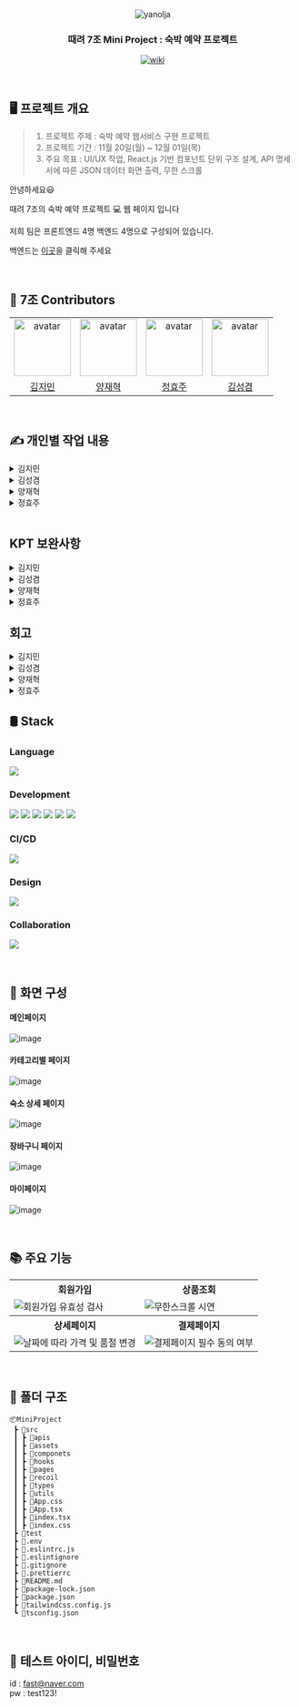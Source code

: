 <div align="center">

<img src="https://github.com/yangjaehyuk/Baekjoon/assets/37584686/20fa075f-031b-40fc-8f77-fba23f2b2f06" alt="yanolja"/>

### 때려 7조 Mini Project : 숙박 예약 프로젝트

<p align="center">
  <a href="https://mini-team-7.vercel.app/">
    <img src="https://img.shields.io/badge/Yanolja-pink?style=for-the-badge&logoColor=white" alt="wiki"/>
  </a>
</p>

</div>

<br/>


## 🖥 프로젝트 개요
> 1. 프로젝트 주제 :  숙박 예약 웹서비스 구현 프로젝트
> 2. 프로젝트 기간 : 11월 20일(월) ~ 12월 01일(목)
> 3. 주요 목표 : UI/UX 작업, React.js 기반 컴포넌트 단위 구조 설계, API 명세서에 따른 JSON 데이터 화면 출력, 무한 스크롤

안녕하세요:smiley: 

때려 7조의 숙박 예약 프로젝트 :computer: 웹 페이지 입니다

저희 팀은 프론트엔드 4명 백엔드 4명으로 구성되어 있습니다.   

백엔드는 [이곳](https://github.com/YBE-7/YBE-Mini-Project-BE)을 클릭해 주세요 

<br/>

## :clap: 7조 Contributors

 <table align="center">
    <tr>
        <td align="center"><img alt="avatar" src="https://github.com/moana16.png" width="100"></td>
        <td align="center"><img alt="avatar" src="https://github.com/yangjaehyuk.png" width="100"></td>
        <td align="center"><img alt="avatar" src="https://github.com/hhjs2.png" width="100"></td>
        <td align="center"><img alt="avatar" src="https://github.com/skyeome.png" width="100"></td>
    </tr>
    <tr>
        <td align="center"><a href="https://github.com/moana16">김지민</a></td>
        <td align="center"><a href="https://github.com/yangjaehyuk">양재혁</a></td>
        <td align="center"><a href="https://github.com/hhjs2">정효주</a></td>
        <td align="center"><a href="https://github.com/skyeome">김성겸</a></td>
    </tr>
 </table>

<br/>

## ✍️ 개인별 작업 내용


<details>
<summary>김지민</summary>

## 주요 기능

- 숙소 상세 페이지 
- 객실 상세 페이지
- 달력 모달 및 날짜 선택 기능 구현
- Kakao map API 연결
- 숙소 조회 API 연결
- 객실 조회 API 연결(날짜, 인원수에 따라 달라지는 API 요청 및 객실 상태에 따른 디자인 변경)
- 객실 상세 조회 API 연결
- 장바구니 담기 API 연결
- 검색 페이지
- API 테스팅


|                           객실상세페이지 예약                            |                                                객실 페이지 지도                                               |
| :-------------------------------------------------------------------------------------------------------: | :-------------------------------------------------------------------------------------------------------: |
|![객실상세예약하기](https://github.com/YBE-7/MiniProject_FE/assets/65649035/75ad53c0-6ed6-41ad-a5ff-9bf028034221) | ![지도숏](https://github.com/YBE-7/MiniProject_FE/assets/65649035/ec5896c7-fff1-41bb-af96-579ba5fbf5b6) |
|       예약 버튼을 누르면 예약 상품 정보를 전달하며 바로 예약 페이지로 이동합니다.       |                   상단 주소를 클릭하면 지도 화면이 보여지고 주소 복사가 가능합니다.                    |

 


  |                         장바구니 로그인                              |                                               장바구니 성공                                             |
| :-------------------------------------------------------------------------------------------------------: | :-------------------------------------------------------------------------------------------------------: |
| ![장바구니로그인](https://github.com/YBE-7/MiniProject_FE/assets/65649035/0f474be5-be84-49b3-bc76-cf52bbeaca8e) | ![장바구니성공](https://github.com/YBE-7/MiniProject_FE/assets/65649035/05c520e3-560e-4464-84ca-8f9686968433) |
|       초그인이 되어있지 않을 시 alert창과 함께 로그인 페이지로 이동합니다       |                   장바구니에 담을 상품을 서버에 전송하고 성공하면 alert창이 뜹니다                    |




  |                         날짜, 인원수에 따라 달라지는 UI                              |                                               최대인원 초과                                               |
| :-------------------------------------------------------------------------------------------------------: | :-------------------------------------------------------------------------------------------------------: |
| ![인원수변경](https://github.com/YBE-7/MiniProject_FE/assets/65649035/f834b7c0-2f50-4e19-a21c-8d342fe61071) | ![달력초기화](https://github.com/YBE-7/MiniProject_FE/assets/65649035/141fbd9f-55a1-4885-8436-7672d6a55e42)|
|      인원수에 따라 예약할 수 없는 방을 보여줍니다. <br/>또한 사용자가 선택한 날짜에 객실 상품이 품절되었는지 여부도 확인할 수 있습니다.        |                   달력 모달에서 날짜 선택, 날짜 초기화 가능합니다.<br/> 만약 날짜를 선택하여도 X 버튼으로 나가면 이전 날짜가 보여집니다.                    |





## :bomb: 트러블 슈팅

#### :x:오류

vercel에 배포 후 CORS 에러


#### :heavy_check_mark: 해결

그동안 http 통신이었다가 vercel에 배포하면서 자동으로 https로 배포가 되는 바람에
또 한번 CORS 에러가 떴다. <br/>
서버 측에서 해결 해 주셨지만 다음 번엔 먼저 https로 통신이 되게끔 회의해야겠다고 생각했고 또 찾아보니까 proxy 서버를 사용하면 프론트엔드 딴에서도 해결할 수 있다고한다.

#### :x:오류

장바구니 객실 담기할 때 정해진 개수를 초과해서 장바구니에 담는 오류


#### :heavy_check_mark: 해결

서버 측에서 받아오는 status 값을 통해 존재하는 객실 수 이상으로 장바구니 담기 버튼을 누를 경우 alert 창이 뜨게 함

--


## 회고

부트캠프를 하면서 처음으로 백엔드 분들과 프로젝트를 하였다. <br/>
처음에는 약 2주밖에 안되는 시간이라서 가능할까? 생각했지만 모두들 열심히 해주신 덕분에 생각보다 금방 할 수 있었다.  <br/>
Jira를 간단하게 작성하여 서로 작업 내용을 공유하니까 다른 파트 분들이 어느 정도 작업량을 하셨는지 알기가 수월해서 좋았다.   <br/>
이번에는 tailwind CSS를 오랜만에 다시 사용해 보았는데 역시 편하고 좋았다 근데 아무래도 공통적인 css 를 하기엔 조금 불편한 감이 없잖아 있는 것 같다.  <br/>
아쉬운 점은 이번에도 먼저 공통 CSS나 공통 컴포넌트를 생성하지 않고 처음 작업을 시작해서 중간에 한번 코드를 수정한 점이다.  <br/>
멘토님 말씀대로 다음번에는 작업하기 전에 디자인 리뷰를 할 생각이다.  <br/>
정말 다행인 건 요청드린 데이터 대로 빠르게 작업 해주셔서 시간이 촉박하지 않게 API 를 연결해서 마무리 작업을 할 수 있었다  <br/>
그리고 처음으로 테스트 코드를 작성했는데 재혁님 덕분에 해매지 않고 작성할 수 있었다. !! <br/>
하지만 아무래도 작업 중간에 테스트해본건 아니라서<br/>
다음 프로젝트는 중간중간 테스트 코드를 작성해보아야 겠다고 생각했다. <br/>
매일 회의를 하다보면 지치기도 할 텐데 다들 열정 넘치게 참여해주셔서 정말 감사합니다 :) !!



</details>

<details>
<summary>김성겸</summary>
  
## 주요 작업 내용

- 숙소 목록 조회 관련 모든 컴포넌트 Skeleton UI 적용
- 카테고리별 (호텔/리조트/펜션/풀빌라) 페이지
- 지역별 숙소 상품 조회 페이지
  - 필터링 기능 : [ 별점 높은 순, 예약가 높은 순, 예약가 낮은 순 ]
  - 무한 스크롤 기능 : 4개씩 불러오며, 하단에 도착하면 새로 4개를 불러옵니다.
- 지금 사랑받는 여행지 페이지
- 지역 선택 모달
- 공통 헤더 설정

|                                               상품 필터링 기능                                               |                                       선택한 날짜가 몇 박인지에 따라 가격이 변경                                       |
| :----------------------------------------------------------------------------------------------------------: | :--------------------------------------------------------------------------------------------------------------------: |
| ![필터링 시연](https://github.com/YBE-7/MiniProject_FE/assets/59966217/70902b88-b531-4371-b968-4665653433e9) | ![날짜에 따라 가격 변경](https://github.com/YBE-7/MiniProject_FE/assets/59966217/77ae6556-a02a-4c6b-bfd2-425258d1f8f5) |
|           평점 높은순, 예약가 높은순, 예약가 낮은순 3가지 기준으로 숙박 상품을 조회 할수 있습니다.           |                          만약 선택한 날짜가 몇 박인지에 따라 n박 당 (가격 \* n)를 계산합니다.                          |

<br/>

|                                                 무한 스크롤 기능                                                  |                                           카테고리(호텔/리조트/펜션/풀빌라) 페이지                                           |
| :---------------------------------------------------------------------------------------------------------------: | :--------------------------------------------------------------------------------------------------------------------------: |
| ![무한 스크롤 시연](https://github.com/YBE-7/MiniProject_FE/assets/59966217/6eb37248-a792-4f33-af2d-79bb3d324401) | ![화면-캡처-2023-11-30-110705](https://github.com/YBE-7/MiniProject_FE/assets/59966217/6d48fe68-7523-40f9-8ec7-a28e33862838) |
|                       React Query의 useInfiniteQuery를 사용해서 무한 스크롤을 구현했습니다.                       |                각 카테고리에서 평점 높은 상품을 보여주고, 하단에는 해당 카테고리의 지역별 숙소를 보여줍니다.                 |

## :bomb: 트러블 슈팅

#### :x: 오류

- 상품 썸네일이 다른 상품과 비율이 다른 경우인 경우 이미지가 튀어 나가는 버그

#### :heavy_check_mark: 해결

- 이미지를 감싸는 div에 `overflow: hidden; aspect-ratio: 1`을 추가하여 1:1비율로 썸네일을 고정합니다.  
  그리고 이미지 태그에는 `width: 100%; height:100%; object-fit: center;`를 추가하여 비율유지하며 꽉 채웠습니다.

#### :x: 오류

- 상품 상세페이지에서 체크인 날짜를 바꾸고 뒤로가면 선택한 날짜가 날아가는 버그

#### :heavy_check_mark: 해결

- 검색창에 from, to라는 파라메터에 날짜를 저장해서 사용하던 방식에 문제라고 판단되어서,  
  recoil의 전역 상태를 사용하는 방식으로 변경해서 전역 상태의 날짜를 따라가게 변경했습니다.

## 회고

여러 팀원들과의 소통과정에서 의견 충돌이 있었을 때 서로 기분나쁘지 않게 잘 해결하는 과정들이 있어서,  
저희 팀원들의 커뮤니케이션 스킬이 참 좋아보였습니다. 저도 소통에 대해서 많이 배웠던것같습니다.

그밖에 기술적으로 다 같이 좀 더 좋은 방법을 찾고, 버그도 같이 해결하면서 새로운 방법도 알게되며  
정말 많은 부분에서 고민하고 성장해보는 기회가 되었던것같습니다.

</details>


<details>
<summary>양재혁</summary>

## 주요 기능

- 로그인 페이지
- 회원 가입 페이지
- 마이 페이지
- 로그인 validation
- 회원 가입 validation
- 인증 및 인가
- 회원 가입 모달
- 마이 페이지 날짜 선택 모달
- Jest Testing

## :bomb: 트러블 슈팅

#### :x:오류

로그인 및 회원 가입 중복 요청 버그

#### :heavy_check_mark: 해결

로그인 및 회원 가입 버튼을 여러 번 누르면 클릭 수 만큼 요청이 되는 것을 방지하기 위해 클릭 후 swal창으로 막으려고 하였습니다. <br/> 
하지만 swal이 팝업되기 전까지의 시간이 있어 여러 번 요청되는 것을 식별하였습니다. <br/>
그래서 요청을 하기 전에 swal창을 팝업하도록 수정한 결과 버튼을 누르자마자 swal창이 떠서 중복 요청을 방지할 수 있었습니다.

--


## 회고

오랜만에 백엔드와 협업을 하게 되어 재밌고 유익하였습니다. <br/>
저희 팀 모두가 능력이 있으신 분들 같아 다양한 기능들을 기한보다 빠르게 마무리 할 수 있었던 것 같습니다. <br/>
프로젝트 매니지먼트부터 유닛 테스팅 까지 알차게 프로젝트를 진행한 것 같아 뿌듯했습니다. <br/>
오랜만에 Jest를 사용해서 버벅였는데 다음 프로젝트에서는 개발 중간 중간에 테스팅을 진행해야 겠다고 생각하였습니다. <br/>
모두들 고생 많으셨습니다 !!!

</details>


<details>
<summary>정효주</summary>

## 주요 기능

- 메인페이지 
  -   타입별 숙소, 지역별 숙소 API 연결, 리액트 쿼리 사용 
- 장바구니 페이지 
  - 장바구니 조회, 장바구니 개별 삭제, 전체 삭제  API 연결
  - 체크박스를 이용해 상품 관리 (합계 금액, 총 건수)

- 결제하기 페이지 
  - 결제폼 유효성 검사 후 에러 메세지
  -  필수 이용 동의 후 버튼 활성화
  - recoil을 이용해 주문id 관리

- 결제 완료 페이지   
  - 주문 조회 API 연결


|                          장바구니 체크박스                           |                                                장바구니 삭제기능                                             |
| :-------------------------------------------------------------------------------------------------------: | :-------------------------------------------------------------------------------------------------------: |
| ![cart1](https://github.com/YBE-7/MiniProject_FE/assets/102405617/f7be26b9-8334-40a5-8d72-ea1fb8cf9ecc) | ![cart2](https://github.com/YBE-7/MiniProject_FE/assets/102405617/e51676e3-fd26-4986-95e1-856fd2daa9fc) |
|       체크박스 선택에 따라 결제 금액과 결제 건수가 변경    |                 개별삭제, 전체 삭제 가능                    |


|                          결제하기 입력폼                     |                                                결제하기 버튼 활성화                                  |
| :-------------------------------------------------------------------------------------------------------: | :-------------------------------------------------------------------------------------------------------: |
| ![order1](https://github.com/YBE-7/MiniProject_FE/assets/102405617/646aa286-8158-4752-9944-c0ded2713814) | ![order2](https://github.com/YBE-7/MiniProject_FE/assets/102405617/d1307473-95e9-458f-84cc-8c9bcd413253) |
|       예약하기 폼 유효성 검사    |                 필수약관 동의 시 결제하기 버튼 활성화                    |


|                        메인페이지                  |                                              예약 결과 페이지                              |
| :-------------------------------------------------------------------------------------------------------: | :-------------------------------------------------------------------------------------------------------: |
| ![main](https://github.com/YBE-7/MiniProject_FE/assets/102405617/38c3eb6d-8e1f-4643-8255-c85e3be83ab6) | ![result](https://github.com/YBE-7/MiniProject_FE/assets/102405617/2cd48a1c-e6f1-471f-bc0c-edf9ad2056c2) |
|       타입별 숙소, 지역별 숙소 API 연결     |                주문 조회 API 연결                 |




## :bomb: 트러블 슈팅

#### :x:오류

로그인 상태에 따른 페이지 접근 오류

#### :heavy_check_mark: 해결
처음에는 장바구니 페이지에 들어갈 때 access토큰을 여부를 확인 후 없으면 접근 금지로 구현하였습니다. <br/>
그렇게 하다보니 장바구니 페이지 화면이 렌더링 된 후 접근 금지 알람창의 띄어지는 오류가 생겼습니다.<br/>
이러한 점을 장바구니 버튼을 클릭 했을 때 로그인 상태 여부를 확인하는 로직으로 수정했습니다.<br/>



## 회고
이번 프로젝트는 백엔드와 처음 협업하는 경험이었습니다. 기회부터 테스팅 배포까지에 대한 전 과정을 경험하며 매우 의미 있는 시간이었습니다.<br/>
새로운 상태 관리 라이브러리인 recoil과 react-query를 처음 사용해 보면서 데이터 관리와 캐싱에 대해 다양한 고민을 할 수 있었습니다.<br/>
인원이 적었음에도 불구하고 모든 팀원들이 최선을 다해주셔서 빨리 프로젝트를 마칠 수 있었습니다 ! 너무 즐거웠고, 감사합니다!



</details>

<br/>

## KPT 보완사항
<details>
<summary>김지민</summary>
  
  > 1. 커스텀 훅 생성으로 코드 재사용
>   2. 비즈니스 로직 분리
>   3. 스켈레톤 UI 생성
</details>
<details>
<summary>김성겸</summary>

아쉬웠던 부분을 이번 KPT기간을 활용하여 보완하였습니다.
시간이 없어서 진행하지 못했던 모바일 반응형을 진행하였으며, 
기획할 당시 넣어보고 싶었던 기능이였지만 시간상 어려워 진행하지 않았던 숙소 공유기능, 입실예정알림 기능을 추가하였습니다.

1. 전체 페이지 반응형 적용
   - 기존 pc기반으로 진행되었던 디자인을 전체적으로 모바일 환경에서도 잘 보이게 반응형을 수정했습니다.
2. 링크/카카오톡 공유 기능
   - 다른사람에게 숙소 정보를 공유하고 싶을 때 링크를 자유롭게 공유하거나, 카톡으로 메시지를 보내 공유할수있는 기능을 추가하였습니다.
3. 입실예정 알림 기능
   - 실제 야놀자에 있는 입실예정 알림기능을 모티브로 해서 Web Notification API를 참고해서 브라우저 알림으로 구현해보았습니다.

**링크공유**
![링크공유](https://github.com/YBE-7/MiniProject_FE/assets/59966217/d0afb604-834f-462b-9d21-a2682061ad75)

**카카오톡 공유**
![카카오톡-공유](https://github.com/YBE-7/MiniProject_FE/assets/59966217/dd7d80b5-676c-40fe-9cf0-a2f41bf6a7bd)

**입실예정알림**
![입실예정알림](https://github.com/YBE-7/MiniProject_FE/assets/59966217/03c5d327-e3ae-4bf2-ad23-0ce4b3669129)

</details>
<details>
<summary>양재혁</summary>
  
  > 1. 로그인, 회원가입 에러 핸들링 로직 수정
>   2. axios 인스턴스 분리
>   3. 마이페이지 인터페이스 분리
</details>
<details>
<summary>정효주</summary>
  
  > 1. 아아
</details>



## 회고

<details>
<summary>김지민</summary>
  
 #### 좋았던 점
> 1. 아아
#### 아쉬운 점
> 1. 아아
</details>
<details>
<summary>김성겸</summary>
  
#### 좋았던 점
> 1. 실무에서는 최신버전에 있는 기능을 사용못할수도 있기에 미니 프로젝트를 통해서 React 최신버전에 추가된 기능을 도전해본점이 좋았습니다.
> 2. 백엔드와의 협업을 통해서 실무에 가서 백엔드 개발자와 소통하고 원하는것을 요구하는 연습을 간접적으로 해본 경험을 얻어간것같습니다.
> 3. 실제 예약 시스템을 구축할때 어떠한 오류나 버그가 발생하는지 경험해보고 어떻게 해결해야 할지 고민하는 좋은 경험이 생긴것같습니다. 
또한 다른조의 사례를 통해서 간접적으로 트러블 슈팅에 방법에 대해 좀더 알게된것같습니다.

#### 아쉬운 점
> 1. 인원이 다른조에 비해 적어서 시간상 어려워 포기했던 기능이 몇개 있었던 점이 매우 아쉬웠습니다.
> 2. 기획할 당시 생각하지 못한 기능을 추가해야 했거나, 오류가 나서 시간을 많이 쓴 기능으로 인해 시간에 쫒기며 작업한 점이 아쉬웠습니다.

</details>
<details>
<summary>양재혁</summary>
  
  #### 좋았던 점
> 1. 아아
#### 아쉬운 점
> 1. 아아
</details>
<details>
<summary>정효주</summary>
  
 #### 좋았던 점
> 1. 아아
#### 아쉬운 점
> 1. 아아
</details>

## 🛢️ Stack

### Language

<p align="left">
 <img src="https://img.shields.io/badge/typescript-%23007ACC.svg?style=for-the-badge&logo=typescript&logoColor=white">
</p>

### Development

<p align="left">
   <img src="https://img.shields.io/badge/react-61DAFB?style=for-the-badge&logo=react&logoColor=black"> 
  <img src="https://img.shields.io/badge/Tailwind CSS-06B6D4?style=for-the-badge&logo=tailwindcss&logoColor=white"/>
  <img src="https://img.shields.io/badge/recoil-007AF4?style=for-the-badge&logo=recoil&logoColor=black"/>
  <img src="https://img.shields.io/badge/Axios-5A29E4?style=for-the-badge&logo=axios&logoColor=white">
  <img src="https://img.shields.io/badge/Eslint-4B32C3?logo=eslint&logoColor=white&style=for-the-badge"/>
  <img src="https://img.shields.io/badge/Prettier-F7B93E?logo=prettier&logoColor=black&style=for-the-badge"/>
</p>

### CI/CD

<p align="left">
  <img src="https://img.shields.io/badge/vercel-ffffff?style=for-the-badge&logo=vercel&logoColor=black"/>
</p>

### Design

<p align="left">
 <img src="https://img.shields.io/badge/figma-F24E1E?style=for-the-badge&logo=figma&logoColor=white"/>
</p>

### Collaboration

<p align="left">
  <img src="https://img.shields.io/badge/Jira-0052CC?style=for-the-badge&logo=Jira&logoColor=white">
</p>

<br/>

## 🎨 화면 구성

#### 메인페이지
![image](https://github.com/YBE-7/MiniProject_FE/assets/65649035/96c57314-5770-41bc-9399-d30abfcee2cc)
#### 카테고리별 페이지
![image](https://github.com/YBE-7/MiniProject_FE/assets/65649035/93ddb03d-7338-4db1-9a04-e0b2d897fc5c)
#### 숙소 상세 페이지
![image](https://github.com/YBE-7/MiniProject_FE/assets/65649035/b7424080-f060-4ff2-80e6-fb20e54e9412)
#### 장바구니 페이지
![image](https://github.com/YBE-7/MiniProject_FE/assets/65649035/36f9c7f2-90df-440e-9a3d-2333d6281c08)
#### 마이페이지
![image](https://github.com/YBE-7/MiniProject_FE/assets/65649035/f99573f7-14f0-46ea-9b45-7520c17dfc6e)


<br/>

## 📚 주요 기능

<div align="center">
  <table>
    <tr align="center">
      <th>회원가입</th>
      <th>상품조회</th>
    </tr>
    <tr>
      <td><img src="https://github.com/YBE-7/MiniProject_FE/assets/59966217/27f10e32-ff99-4d47-ba1a-942bfd3b4c4a" alt="회원가입 유효성 검사"></td>
      <td><img src="https://github.com/YBE-7/MiniProject_FE/assets/59966217/6eb37248-a792-4f33-af2d-79bb3d324401"alt="무한스크롤 시연"></td>
    </tr>
    <tr align="center">
      <th>상세페이지</th>
      <th>결제페이지</th>
    </tr>
    <tr>
      <td><img src="https://github.com/YBE-7/MiniProject_FE/assets/59966217/31cc1d41-e252-4c9a-a466-dca74ec67c7e" alt="날짜에 따라 가격 및 품절 변경"></td>
      <td><img src="https://github.com/YBE-7/MiniProject_FE/assets/59966217/86ddcbf3-460f-4770-bc05-94b011a392d0" alt="결제페이지 필수 동의 여부"></td>
    </tr>
  </table>
</div>

<br/>

## :file_folder: 폴더 구조

```
📦MiniProject
 ┣ 📂src
 ┃ ┣ 📂apis
 ┃ ┣ 📂assets
 ┃ ┣ 📂componets
 ┃ ┣ 📂hooks
 ┃ ┣ 📂pages
 ┃ ┣ 📂recoil
 ┃ ┣ 📂types
 ┃ ┣ 📂utils
 ┃ ┣ 📜App.css
 ┃ ┣ 📜App.tsx
 ┃ ┣ 📜index.tsx
 ┃ ┣ 📜index.css
 ┣ 📂test
 ┣ 📜.env
 ┣ 📜.eslintrc.js
 ┣ 📜.eslintignore
 ┣ 📜.gitignore
 ┣ 📜.prettierrc
 ┣ 📜README.md
 ┣ 📜package-lock.json
 ┣ 📜package.json
 ┣ 📜tailwindcss.config.js
 ┗ 📜tsconfig.json

```
<br/>

## 🔑 테스트 아이디, 비밀번호

id : fast@naver.com <br/>
pw : test123!

